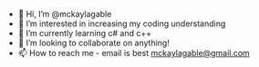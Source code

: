 - 👋 Hi, I’m @mckaylagable
- 👀 I’m interested in increasing my coding understanding
- 🌱 I’m currently learning c# and c++
- 💞️ I’m looking to collaborate on anything!
- 📫 How to reach me - email is best mckaylagable@gmail.com

<!---
mckaylagable/mckaylagable is a ✨ special ✨ repository because its `README.md` (this file) appears on your GitHub profile.
You can click the Preview link to take a look at your changes.
--->
